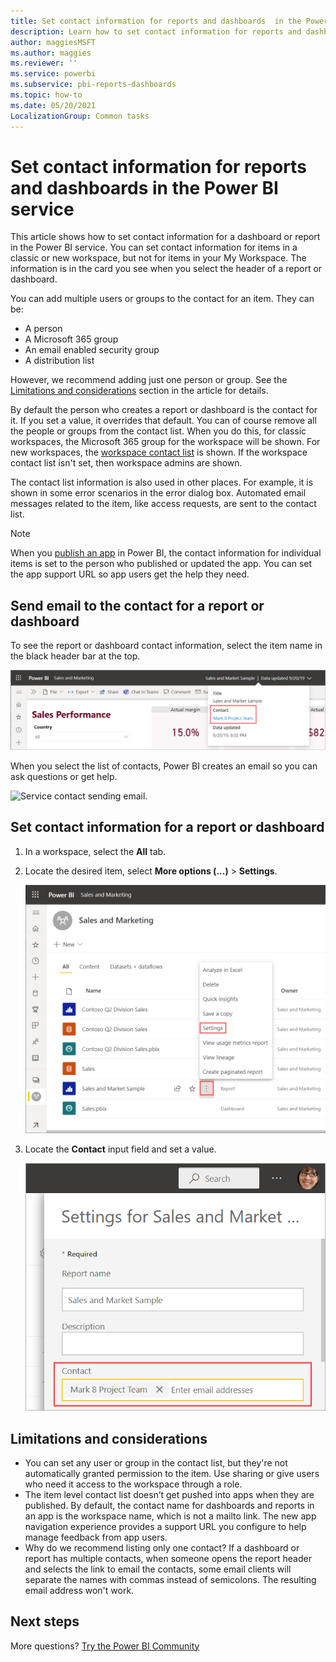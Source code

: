 ```yaml
---
title: Set contact information for reports and dashboards  in the Power BI service
description: Learn how to set contact information for reports and dashboards in the Power BI service.
author: maggiesMSFT
ms.author: maggies
ms.reviewer: ''
ms.service: powerbi
ms.subservice: pbi-reports-dashboards
ms.topic: how-to
ms.date: 05/20/2021
LocalizationGroup: Common tasks
---
```

# Set contact information for reports and dashboards in the Power BI service

This article shows how to set contact information for a dashboard or report in the Power BI service. You can set contact information for items in a classic or new workspace, but not for items in your My Workspace. The information is in the card you see when you select the header of a report or dashboard.

You can add multiple users or groups to the contact for an item. They can be:
* A person
* A Microsoft 365 group
* An email enabled security group
* A distribution list

However, we recommend adding just one person or group. See the [Limitations and considerations](#limitations-and-considerations) section in the article for details. 

By default the person who creates a report or dashboard is the contact for it. If you set a value, it overrides that default. You can of course remove all the people or groups from the contact list. When you do this, for classic workspaces, the Microsoft 365 group for the workspace will be shown. For new workspaces, the [workspace contact list](../collaborate-share/service-create-the-new-workspaces.md#create-a-contact-list) is shown. If the workspace contact list isn't set, then workspace admins are shown.

The contact list information is also used in other places. For example, it is shown in some error scenarios in the error dialog box. Automated email messages related to the item, like access requests, are sent to the contact list. 

> [!NOTE]
> When you [publish an app](../collaborate-share/service-create-distribute-apps.md) in Power BI, the contact information for individual items is set to the person who published or updated the app. You can set the app support URL so app users get the help they need.

## Send email to the contact for a report or dashboard

To see the report or dashboard contact information, select the item name in the black header bar at the top. 

 ![Service report contact information](media/service-item-contact/service-report-contact.png)

When you select the list of contacts, Power BI creates an email so you can ask questions or get help. 

 ![Service contact sending email.](media/service-item-contact/service-contact-email.png)

## Set contact information for a report or dashboard
1. In a workspace, select the **All** tab.
2. Locate the desired item, select **More options (...)** > **Settings**.

     ![Set a report contact More options, Settings.](media/service-item-contact/power-bi-report-settings.png)

3. Locate the **Contact** input field and set a value.

     ![Add a report contact name.](media/service-item-contact/service-report-contact-setting.png)

## Limitations and considerations

* You can set any user or group in the contact list, but they're not automatically granted permission to the item. Use sharing or give users who need it access to the workspace through a role. 
* The item level contact list doesn’t get pushed into apps when they are published. By default, the contact name for dashboards and reports in an app is the workspace name, which is not a mailto link. The new app navigation experience provides a support URL you configure to help manage feedback from app users.
* Why do we recommend listing only one contact? If a dashboard or report has multiple contacts, when someone opens the report header and selects the link to email the contacts, some email clients will separate the names with commas instead of semicolons. The resulting email address won't work.

## Next steps

More questions? [Try the Power BI Community](https://community.powerbi.com/)
